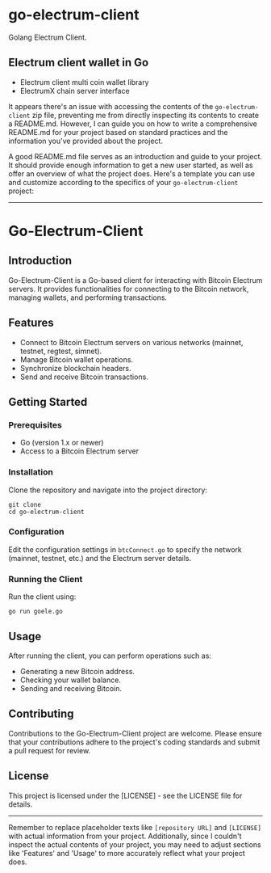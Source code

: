 # go-electrum-client

Golang Electrum Client.

## Electrum client wallet in Go

- Electrum client multi coin wallet library 
- ElectrumX chain server interface

It appears there's an issue with accessing the contents of the `go-electrum-client` zip file, preventing me from directly inspecting its contents to create a README.md. However, I can guide you on how to write a comprehensive README.md for your project based on standard practices and the information you've provided about the project.

A good README.md file serves as an introduction and guide to your project. It should provide enough information to get a new user started, as well as offer an overview of what the project does. Here's a template you can use and customize according to the specifics of your `go-electrum-client` project:

---

# Go-Electrum-Client

## Introduction
Go-Electrum-Client is a Go-based client for interacting with Bitcoin Electrum servers. It provides functionalities for connecting to the Bitcoin network, managing wallets, and performing transactions.

## Features
- Connect to Bitcoin Electrum servers on various networks (mainnet, testnet, regtest, simnet).
- Manage Bitcoin wallet operations.
- Synchronize blockchain headers.
- Send and receive Bitcoin transactions.

## Getting Started

### Prerequisites
- Go (version 1.x or newer)
- Access to a Bitcoin Electrum server

### Installation
Clone the repository and navigate into the project directory:
```
git clone 
cd go-electrum-client
```

### Configuration
Edit the configuration settings in `btcConnect.go` to specify the network (mainnet, testnet, etc.) and the Electrum server details.

### Running the Client
Run the client using:
```
go run goele.go
```

## Usage
After running the client, you can perform operations such as:
- Generating a new Bitcoin address.
- Checking your wallet balance.
- Sending and receiving Bitcoin.

## Contributing
Contributions to the Go-Electrum-Client project are welcome. Please ensure that your contributions adhere to the project's coding standards and submit a pull request for review.

## License
This project is licensed under the [LICENSE] - see the LICENSE file for details.

---

Remember to replace placeholder texts like `[repository URL]` and `[LICENSE]` with actual information from your project. Additionally, since I couldn't inspect the actual contents of your project, you may need to adjust sections like 'Features' and 'Usage' to more accurately reflect what your project does.